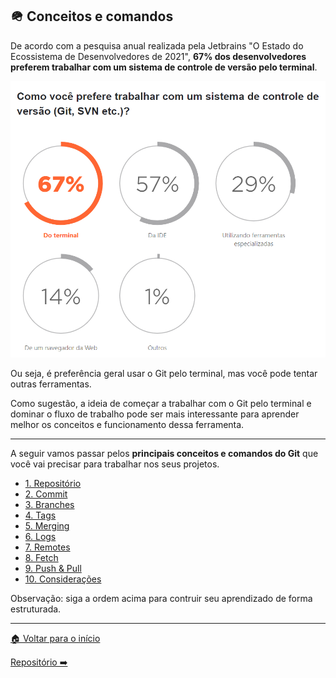 ## 🪖 Conceitos e comandos

De acordo com a pesquisa anual realizada pela Jetbrains "O Estado do Ecossistema de Desenvolvedores de 2021", <b>67% dos desenvolvedores preferem trabalhar com um sistema de controle de versão pelo terminal</b>.

![Pesquisa anual realizada pela Jetbrains "O Estado do Ecossistema de Desenvolvedores de 2021"](./../assets/images/research-04.png)

Ou seja, é preferência geral usar o Git pelo terminal, mas você pode tentar outras ferramentas.

Como sugestão, a ideia de começar a trabalhar com o Git pelo terminal e dominar o fluxo de trabalho pode ser mais interessante para aprender melhor os conceitos e funcionamento dessa ferramenta.

---

A seguir vamos passar pelos **principais conceitos e comandos do Git** que você vai precisar para trabalhar nos seus projetos.

- [1. Repositório](./git-commands-01.md)
- [2. Commit](./git-commands-02.md)
- [3. Branches](./git-commands-03.md)
- [4. Tags](./git-commands-04.md)
- [5. Merging](./git-commands-05.md)
- [6. Logs](./git-commands-06.md)
- [7. Remotes](./git-commands-07.md)
- [8. Fetch](./git-commands-08.md)
- [9. Push & Pull](./git-commands-09.md)
- [10. Considerações](./git-commands-10.md)

Observação: siga a ordem acima para contruir seu aprendizado de forma estruturada.

---

[🏠 Voltar para o início](./../README.md)

[Repositório ➡️](./git-commands-01.md)
